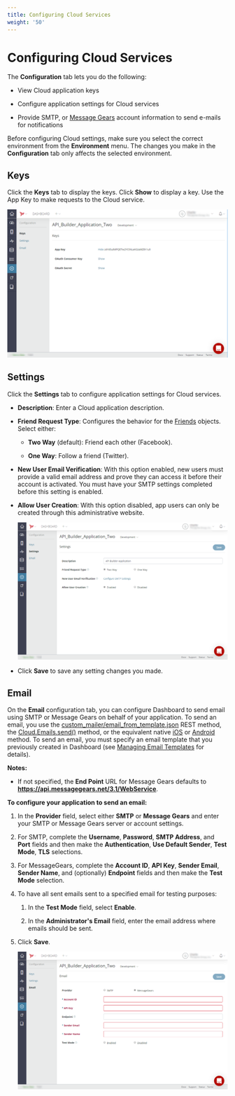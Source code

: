 ```yaml
---
title: Configuring Cloud Services
weight: '50'
---
```


# Configuring Cloud Services

The **Configuration** tab lets you do the following:

* View Cloud application keys

* Configure application settings for Cloud services

* Provide SMTP, or [Message Gears](http://messagegears.com/) account information to send e-mails for notifications

Before configuring Cloud settings, make sure you select the correct environment from the **Environment** menu. The changes you make in the **Configuration** tab only affects the selected environment.

## Keys

Click the **Keys** tab to display the keys. Click **Show** to display a key. Use the App Key to make requests to the Cloud service.

![keys_latest](./keys_latest.png)

## Settings

Click the **Settings** tab to configure application settings for Cloud services.

* **Description**: Enter a Cloud application description.

* **Friend Request Type**: Configures the behavior for the [Friends](/arrowdb/latest/#!/api/Friends) objects. Select either:

    * **Two Way** (default): Friend each other (Facebook).

    * **One Way**: Follow a friend (Twitter).

* **New User Email Verification**: With this option enabled, new users must provide a valid email address and prove they can access it before their account is activated. You must have your SMTP settings completed before this setting is enabled.

* **Allow User Creation**: With this option disabled, app users can only be created through this administrative website.

    ![settings_latest](./settings_latest.png)
* Click **Save** to save any setting changes you made.

## Email

On the **Email** configuration tab, you can configure Dashboard to send email using SMTP or Message Gears on behalf of your application. To send an email, you use the [custom\_mailer/email\_from\_template.json](/arrowdb/latest/#!/api/Emails-method-email_from_template) REST method, the [Cloud.Emails.send()](#!/api/Modules.Cloud.Emails-method-send) method, or the equivalent native [iOS](http://docs.appcelerator.com/aps-sdk-apidoc/latest/ios/Classes/APSEmails.html#//api/name/send:withBlock:) or [Android](http://docs.appcelerator.com/aps-sdk-apidoc/latest/android/com/appcelerator/aps/APSEmails.html#send(java.util.Map,%20com.appcelerator.aps.APSResponseHandler)) method. To send an email, you must specify an email template that you previously created in Dashboard (see [Managing Email Templates](/guide/Appcelerator_Dashboard/Appcelerator_Dashboard_Guide/Managing_Applications/Managing_Mobile_Backend_Services_Datasources/Managing_Mobile_Backend_Services_data_objects/Managing_Email_Templates/) for details).

**Notes:**

* If not specified, the **End Point** URL for Message Gears defaults to **https://api.messagegears.net/3.1/WebService**.

**To configure your application to send an email:**

1. In the **Provider** field, select either **SMTP** or **Message Gears** and enter your SMTP or Message Gears server or account settings.

2. For SMTP, complete the **Username**, **Password**, **SMTP Address**, and **Port** fields and then make the **Authentication**, **Use Default Sender**, **Test Mode**, **TLS** selections.

3. For MessageGears, complete the **Account ID**, **API Key**, **Sender Email**, **Sender Name**, and (optionally) **Endpoint** fields and then make the **Test Mode** selection.

4. To have all sent emails sent to a specified email for testing purposes:

    1. In the **Test Mode** field, select **Enable**.

    2. In the **Administrator's Email** field, enter the email address where emails should be sent.

5. Click **Save**.

    ![email_latest](./email_latest.png)
